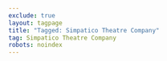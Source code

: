 ```yaml
---
exclude: true
layout: tagpage
title: "Tagged: Simpatico Theatre Company"
tag: Simpatico Theatre Company
robots: noindex
---
```

